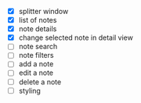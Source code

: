 
- [x] splitter window
- [x] list of notes
- [x] note details
- [x] change selected note in detail view 
- [ ] note search
- [ ] note filters
- [ ] add a note 
- [ ] edit a note 
- [ ] delete a note
- [ ] styling

